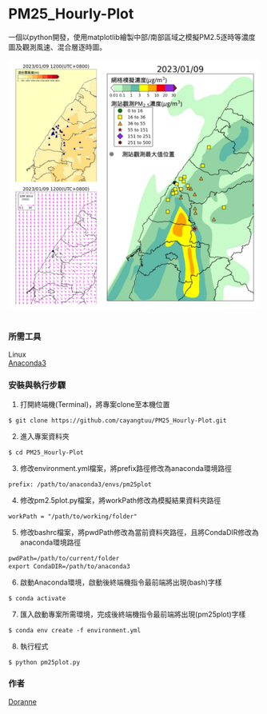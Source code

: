 # PM25_Hourly-Plot
一個以python開發，使用matplotlib繪製中部/南部區域之模擬PM2.5逐時等濃度圖及觀測風速、混合層逐時圖。  
<div align="center">
	<img src="https://github.com/cayangtuu/PM25_Hourly-Plot/blob/main/plot/%E6%8B%BC%E8%B2%BC0109.jpg" alt="Editor" width="500">
</div>
<br/>

### 所需工具
Linux  
[Anaconda3](https://www.anaconda.com/download/)
### 安裝與執行步驟
1. 打開終端機(Terminal)，將專案clone至本機位置
```
$ git clone https://github.com/cayangtuu/PM25_Hourly-Plot.git
```
2. 進入專案資料夾
```
$ cd PM25_Hourly-Plot
```
3. 修改environment.yml檔案，將prefix路徑修改為anaconda環境路徑
```
prefix: /path/to/anaconda3/envs/pm25plot
```
4. 修改pm2.5plot.py檔案，將workPath修改為模擬結果資料夾路徑
```
workPath = "/path/to/working/folder"
```
5. 修改bashrc檔案，將pwdPath修改為當前資料夾路徑，且將CondaDIR修改為anaconda環境路徑
```
pwdPath=/path/to/current/folder
export CondaDIR=/path/to/anaconda3
```
6. 啟動Anaconda環境，啟動後終端機指令最前端將出現(bash)字樣
```
$ conda activate
```
7. 匯入啟動專案所需環境，完成後終端機指令最前端將出現(pm25plot)字樣
```
$ conda env create -f environment.yml
```
8. 執行程式
```
$ python pm25plot.py
```

### 作者
[Doranne](https://github.com/cayangtuu)
